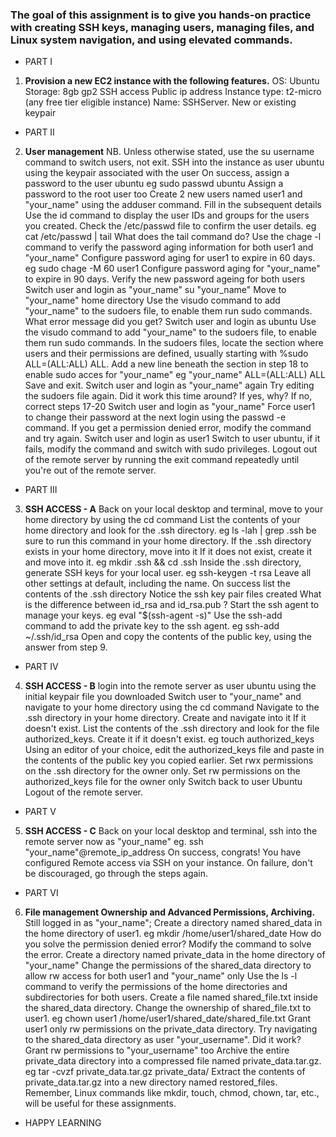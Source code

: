 ### The goal of this assignment is to give you hands-on practice with creating SSH keys, managing users, managing files, and  Linux system navigation, and using elevated commands.


- PART I
1. **Provision a new EC2 instance with the following features.**
OS: Ubuntu
Storage: 8gb gp2
SSH access
Public ip address
Instance type: t2-micro (any free tier eligible instance)
Name: SSHServer.
New or existing keypair

- PART II
2. **User management**
NB. Unless otherwise stated, use the su username command to switch users, not exit.
SSH into the instance as user ubuntu using the keypair associated with the user
On success, assign a password to the user ubuntu eg sudo passwd ubuntu
Assign a password to the root user too
Create 2 new users named user1 and "your_name" using the adduser command.
Fill in the subsequent details
Use the id command to display the user IDs and groups for the users you created.
Check the /etc/passwd file to confirm the user details. eg cat /etc/passwd | tail
What does the tail command do?
Use the chage -l command to verify the password aging information for both user1 and "your_name"
Configure password aging for user1 to expire in 60 days. eg sudo chage -M 60 user1
Configure password aging for "your_name" to expire in 90 days.
Verify the new password ageing for both users
Switch user and login as "your_name" su "your_name"
Move to "your_name" home directory
Use the visudo command to add "your_name" to the sudoers file, to enable them run sudo commands.
What error message did you get?
Switch user and login as ubuntu
Use the visudo command to add "your_name" to the sudoers file, to enable them run sudo commands.
In the sudoers files, locate the section where users and their permissions are defined, usually starting with  %sudo ALL=(ALL:ALL) ALL.
 Add a new line beneath the section in step 18  to enable sudo acces for "your_name" eg  "your_name" ALL=(ALL:ALL) ALL
Save and exit.
Switch user and login as "your_name" again
Try editing the sudoers file again.
Did it work this time around? If yes, why? If no, correct steps 17-20
Switch  user and login as  "your_name"
Force user1 to change their password at the next login using the passwd -e command.
If you get a permission denied error, modify the command and try again.
Switch user and login as user1
Switch to user ubuntu, if it fails, modify the command and switch with sudo privileges.
Logout  out of the remote server by running the exit command repeatedly until you're out of the remote server.

- PART III
3. **SSH ACCESS - A**
Back on your local desktop and terminal, move to your home directory by using the cd command
List the contents of your home directory and look for the .ssh directory. eg ls -lah | grep .ssh  be sure to run this command in your home directory.
If the .ssh directory exists in your home directory, move into it
If it does not exist, create it and move into it. eg mkdir .ssh && cd .ssh 
Inside the .ssh directory, generate SSH keys for your local user. eg ssh-keygen -t rsa 
Leave all other settings at default, including the name.
On success list the contents of the .ssh directory
Notice the ssh key pair files created
What is the difference between id_rsa and id_rsa.pub ?
Start the ssh agent to manage your keys. eg  eval "$(ssh-agent -s)"
Use the ssh-add command to add the private key to the ssh agent. eg  ssh-add ~/.ssh/id_rsa
Open and copy the contents of the public key, using the answer from step 9.

- PART IV
4. **SSH ACCESS - B**
 login into the remote server as user ubuntu using the initial keypair file you downloaded
Switch user to "your_name" and navigate to your home directory using the cd command
Navigate to the .ssh directory in your home directory. Create and navigate into it If it doesn't exist.
List the contents of the .ssh directory and look for the file authorized_keys.
Create it if it doesn't exist. eg touch authorized_keys
Using an editor of your choice, edit  the authorized_keys file and paste in the contents of the public key you copied earlier.
Set rwx permissions on the .ssh directory for the owner only.
Set rw permissions on the authorized_keys file for the owner only
Switch back to user Ubuntu
 Logout of the remote server.

- PART V
5. **SSH ACCESS - C**
Back on your local desktop and terminal, ssh into the remote server now as "your_name" eg. ssh "your_name"@remote_ip_address
On success, congrats! You have configured Remote access via SSH on your instance.
On failure, don't be discouraged, go through the steps again.

- PART VI
6. **File management Ownership and Advanced Permissions, Archiving.**
Still logged in as "your_name";
Create a directory named shared_data in the home directory of user1. eg mkdir /home/user1/shared_date
How do you solve the permission denied error? Modify the command to solve the error.
Create a directory named private_data in the home directory of  "your_name"
Change the permissions of the shared_data directory to allow rw access for both user1 and "your_name" only
Use the ls -l command to verify the permissions of the home directories and subdirectories for both users.
Create a file named shared_file.txt inside the shared_data directory.
Change the ownership of shared_file.txt to user1. eg chown user1 /home/user1/shared_date/shared_file.txt
Grant user1 only rw permissions on the private_data directory.
Try navigating to the shared_data directory as user "your_username". Did it work?
Grant rw permissions to "your_username" too
Archive the entire private_data directory into a compressed file named private_data.tar.gz. eg tar -cvzf private_data.tar.gz private_data/
Extract the contents of private_data.tar.gz into a new directory named restored_files.
Remember, Linux commands like mkdir, touch, chmod, chown, tar, etc., will be useful for these assignments.


- HAPPY LEARNING
